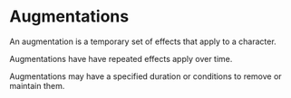 # Augmentations

An augmentation is a temporary set of effects that apply to a character.

Augmentations have have repeated effects apply over time.

Augmentations may have a specified duration or conditions to remove or maintain them.